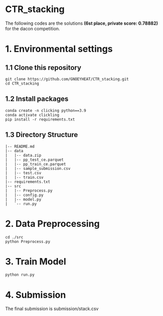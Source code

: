 # CTR_stacking

The following codes are the solutions **(6st place, private score: 0.78882)** for the dacon competition.

# 1. Environmental settings
## 1.1 Clone this repository
```
git clone https://github.com/GNOEYHEAT/CTR_stacking.git
cd CTR_stacking
```
## 1.2 Install packages
```
conda create -n clicking python==3.9
conda activate clickling
pip install -r requirements.txt 
```
## 1.3 Directory Structure
```
|-- README.md
|-- data
|   |-- data.zip
|   |-- pp_test_ce.parquet
|   |-- pp_train_ce.parquet
|   |-- sample_submission.csv
|   |-- test.csv
|   |-- train.csv
|-- requirements.txt
|-- src
|   |-- Preprocess.py
|   |-- config.py
|   |-- model.py
|   `-- run.py
```
# 2. Data Preprocessing
```
cd ./src
python Preprocess.py
```
# 3. Train Model
```
python run.py
```
# 4. Submission
The final submission is submission/stack.csv
